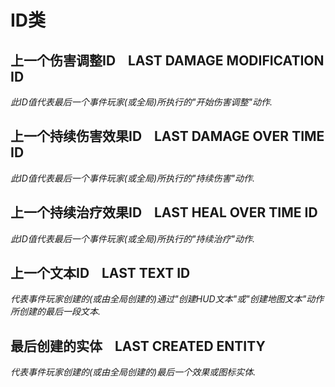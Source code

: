 # ID类



## 上一个伤害调整ID    LAST DAMAGE MODIFICATION ID

_此ID值代表最后一个事件玩家(或全局)所执行的"开始伤害调整"动作._



## 上一个持续伤害效果ID    LAST DAMAGE OVER TIME ID

_此ID值代表最后一个事件玩家(或全局)所执行的"持续伤害"动作._



## 上一个持续治疗效果ID    LAST HEAL OVER TIME ID

_此ID值代表最后一个事件玩家(或全局)所执行的"持续治疗"动作._



## 上一个文本ID    LAST TEXT ID

_代表事件玩家创建的(或由全局创建的)通过"创建HUD文本"或"创建地图文本"动作所创建的最后一段文本._



## 最后创建的实体    LAST CREATED ENTITY

_代表事件玩家创建的(或由全局创建的)最后一个效果或图标实体._
